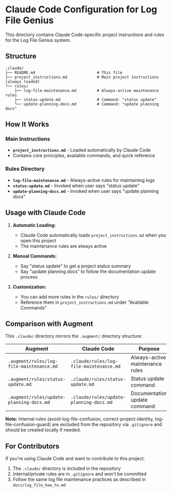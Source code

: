 # Claude Code Configuration for Log File Genius

This directory contains Claude Code-specific project instructions and rules for the Log File Genius system.

## Structure

```
.claude/
├── README.md                           # This file
├── project_instructions.md             # Main project instructions (always loaded)
└── rules/
    ├── log-file-maintenance.md         # Always-active maintenance rules
    ├── status-update.md                # Command: "status update"
    └── update-planning-docs.md         # Command: "update planning docs"
```

## How It Works

### Main Instructions
- **`project_instructions.md`** - Loaded automatically by Claude Code
- Contains core principles, available commands, and quick reference

### Rules Directory
- **`log-file-maintenance.md`** - Always-active rules for maintaining logs
- **`status-update.md`** - Invoked when user says "status update"
- **`update-planning-docs.md`** - Invoked when user says "update planning docs"

## Usage with Claude Code

1. **Automatic Loading:**
   - Claude Code automatically loads `project_instructions.md` when you open this project
   - The maintenance rules are always active

2. **Manual Commands:**
   - Say "status update" to get a project status summary
   - Say "update planning docs" to follow the documentation update process

3. **Customization:**
   - You can add more rules in the `rules/` directory
   - Reference them in `project_instructions.md` under "Available Commands"

## Comparison with Augment

This `.claude/` directory mirrors the `.augment/` directory structure:

| Augment | Claude Code | Purpose |
|---------|-------------|---------|
| `.augment/rules/log-file-maintenance.md` | `.claude/rules/log-file-maintenance.md` | Always-active maintenance rules |
| `.augment/rules/status-update.md` | `.claude/rules/status-update.md` | Status update command |
| `.augment/rules/update-planning-docs.md` | `.claude/rules/update-planning-docs.md` | Documentation update command |

**Note:** Internal rules (avoid-log-file-confusion, correct-project-identity, log-file-confusion-guard) are excluded from the repository via `.gitignore` and should be created locally if needed.

## For Contributors

If you're using Claude Code and want to contribute to this project:

1. The `.claude/` directory is included in the repository
2. Internal/private rules are in `.gitignore` and won't be committed
3. Follow the same log file maintenance practices as described in `docs/log_file_how_to.md`

